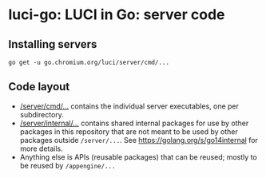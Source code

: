 luci-go: LUCI in Go: server code
================================

Installing servers
------------------

    go get -u go.chromium.org/luci/server/cmd/...


Code layout
-----------

  * [/server/cmd/...](https://github.com/luci/luci-go/tree/master/server/cmd)
    contains the individual server executables, one per subdirectory.
  * [/server/internal/...](https://github.com/luci/luci-go/tree/master/server/internal)
    contains shared internal packages for use by other packages in this
    repository that are not meant to be used by other packages outside
    `/server/...`. See https://golang.org/s/go14internal for more details.
  * Anything else is APIs (reusable packages) that can be reused; mostly to be
    reused by `/appengine/...`

